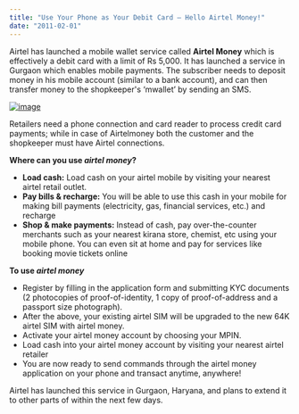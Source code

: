 ```yaml
---
title: "Use Your Phone as Your Debit Card – Hello Airtel Money!"
date: "2011-02-01"
---
```


Airtel has launched a mobile wallet service called **Airtel Money** which is effectively a debit card with a limit of Rs 5,000. It has launched a service in Gurgaon which enables mobile payments. The subscriber needs to deposit money in his mobile account (similar to a bank account), and can then transfer money to the shopkeeper's ‘mwallet’ by sending an SMS.  
  
[![image](http://lh3.ggpht.com/_40bmzDo_mBs/TUe3VhbRhwI/AAAAAAAABvY/1MzS8q6g3NY/image_thumb%5B1%5D.png?imgmax=800 "image")](http://lh6.ggpht.com/_40bmzDo_mBs/TUe3U7_fmLI/AAAAAAAABvU/gtT8mzfuNpM/s1600-h/image%5B3%5D.png)  
  
Retailers need a phone connection and card reader to process credit card payments; while in case of Airtelmoney both the customer and the shopkeeper must have Airtel connections.  
  
  
**Where can you use _airtel money_?**  

- **Load cash:** Load cash on your airtel mobile by visiting your nearest airtel retail outlet.
- **Pay bills & recharge:** You will be able to use this cash in your mobile for making bill payments (electricity, gas, financial services, etc.) and recharge
- **Shop & make payments:** Instead of cash, pay over-the-counter merchants such as your nearest kirana store, chemist, etc using your mobile phone. You can even sit at home and pay for services like booking movie tickets online

**To use _airtel money_**  

- Register by filling in the application form and submitting KYC documents (2 photocopies of proof-of-identity, 1 copy of proof-of-address and a passport size photograph).
- After the above, your existing airtel SIM will be upgraded to the new 64K airtel SIM with airtel money.
- Activate your airtel money account by choosing your MPIN.
- Load cash into your airtel money account by visiting your nearest airtel retailer
- You are now ready to send commands through the airtel money application on your phone and transact anytime, anywhere!

Airtel has launched this service in Gurgaon, Haryana, and plans to extend it to other parts of within the next few days.
